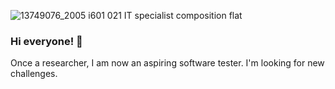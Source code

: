 ![13749076_2005 i601 021 IT specialist composition flat](https://github.com/agnieszka19882/agnieszka19882/assets/132834736/ead00d24-3482-489a-b512-afd3d1dfd2ae)

### Hi everyone! 👋

Once a researcher, I am now an aspiring software tester.
I'm looking for new challenges.

<!--
**agnieszka19882/agnieszka19882** is a ✨ _special_ ✨ repository because its `README.md` (this file) appears on your GitHub profile.

Here are some ideas to get you started:

- 🔭 I’m currently working on ...
- 🌱 I’m currently learning ...
- 👯 I’m looking to collaborate on ...
- 🤔 I’m looking for help with ...
- 💬 Ask me about ...
- 📫 How to reach me: ...
- 😄 Pronouns: ...
- ⚡ Fun fact: ...
-->
